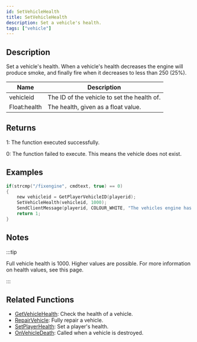 ```yaml
---
id: SetVehicleHealth
title: SetVehicleHealth
description: Set a vehicle's health.
tags: ["vehicle"]
---
```


## Description

Set a vehicle's health. When a vehicle's health decreases the engine will produce smoke, and finally fire when it decreases to less than 250 (25%).

| Name         | Description                                 |
| ------------ | ------------------------------------------- |
| vehicleid    | The ID of the vehicle to set the health of. |
| Float:health | The health, given as a float value.         |

## Returns

1: The function executed successfully.

0: The function failed to execute. This means the vehicle does not exist.

## Examples

```c
if(strcmp("/fixengine", cmdtext, true) == 0)
{
    new vehicleid = GetPlayerVehicleID(playerid);
    SetVehicleHealth(vehicleid, 1000);
    SendClientMessage(playerid, COLOUR_WHITE, "The vehicles engine has been fully repaired.");
    return 1;
}
```

## Notes

:::tip

Full vehicle health is 1000. Higher values are possible. For more information on health values, see this page.

:::

## Related Functions

- [GetVehicleHealth](../../scripting/functions/GetVehicleHealth.md): Check the health of a vehicle.
- [RepairVehicle](../../scripting/functions/RepairVehicle.md): Fully repair a vehicle.
- [SetPlayerHealth](../../scripting/functions/SetPlayerHealth.md): Set a player's health.
- [OnVehicleDeath](../../scripting/callbacks/OnVehicleDeath.md): Called when a vehicle is destroyed.
